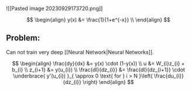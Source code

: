 ![[Pasted image 20230929173720.png]]

$$
\begin{align}
y(x) &= \frac{1}{1+e^{-x}} \\
\end{align}
$$


## Problem:
Can not train very deep [[Neural Network|Neural Networks]]. 

$$
\begin{align}
\frac{dy}{dx} &= y(x) \cdot (1-y(x)) \\
u &= W_{i}z_{i} + b_{i} \\
z_{i+1} &= y(u_{i}) \\
\frac{dl}{dz_{i}} &= \frac{dl}{dz_{i+1}} \cdot \underbrace{ y'(u_{i}) }_{ \approx 0 \text{ for } i > N }\left( \frac{du_{i}}{dz_{i}} \right)
\end{align}
$$


